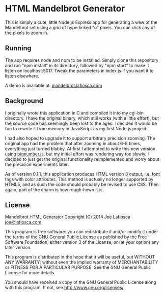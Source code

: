 HTML Mandelbrot Generator
=========================

This is simply a cute, little Node.js Express app for generating a view of the Mandelbrot set using a grid of hyperlinked "o" pixels. You can click any of the pixels to zoom in.

Running
-------

The app requires node and npm to be installed. Simply clone this repository and run "npm install" in its directory, followed by "npm start" to make it listen on localhost:5017. Tweak the parameters in index.js if you want it to listen elsewhere.

A demo is available at: [mandelbrot.lafiosca.com](http://mandelbrot.lafiosca.com/)

Background
----------

I originally wrote this application in C and compiled it into my cgi-bin directory. I have the original binary, which still works (with a little effort), but the source code has seemingly been lost to the ages. I decided it would be fun to rewrite it from memory in JavaScript as my first Node.js project.

I had also hoped to upgrade it to support arbitrary precision zooming. The original app had the problem that after zooming in about 6-8 times, everything just turned blobby. At first I attempted to write this new version using [bignumber.js](http://mikemcl.github.io/bignumber.js/), but my initial effort was rendering way too slowly. I decided to just get the original functionality reimplemented and worry about the precision experiments later.

As of version 0.1.1, this application produces HTML version 3 output, i.e. font tags with color attributes. This method is actually no longer supported by HTML5, and as such the code should probably be revised to use CSS. Then again, part of the charm is how rough-hewn it is.

License
-------

Mandelbrot HTML Generator
Copyright (C) 2014  Joe Lafiosca <joe@lafiosca.com>

This program is free software: you can redistribute it and/or modify
it under the terms of the GNU General Public License as published by
the Free Software Foundation, either version 3 of the License, or
(at your option) any later version.

This program is distributed in the hope that it will be useful,
but WITHOUT ANY WARRANTY; without even the implied warranty of
MERCHANTABILITY or FITNESS FOR A PARTICULAR PURPOSE.  See the
GNU General Public License for more details.

You should have received a copy of the GNU General Public License
along with this program.  If not, see <http://www.gnu.org/licenses/>.
